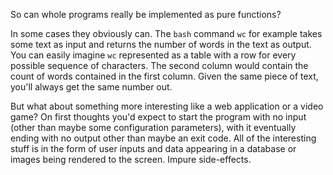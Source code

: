 So can whole programs really be implemented as pure functions?

In some cases they obviously can. The `bash` command `wc` for example takes some text as input and returns the number of words in the text as output. You can easily imagine `wc` represented as a table with a row for every possible sequence of characters. The second column would contain the count of words contained in the first column. Given the same piece of text, you'll always get the same number out.

But what about something more interesting like a web application or a video game? On first thoughts you'd expect to start the program with no input (other than maybe some configuration parameters), with it eventually ending with no output other than maybe an exit code. All of the interesting stuff is in the form of user inputs and data appearing in a database or images being rendered to the screen. Impure side-effects.
